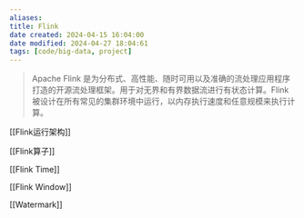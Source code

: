 ```yaml
---
aliases: 
title: Flink
date created: 2024-04-15 16:04:00
date modified: 2024-04-27 18:04:61
tags: [code/big-data, project]
---
```

>Apache Flink 是为分布式、高性能、随时可用以及准确的流处理应用程序打造的开源流处理框架。用于对无界和有界数据流进行有状态计算。Flink 被设计在所有常见的集群环境中运行，以内存执行速度和任意规模来执行计算。

[[Flink运行架构]]

[[Flink算子]]

[[Flink Time]]

[[Flink Window]]

[[Watermark]]